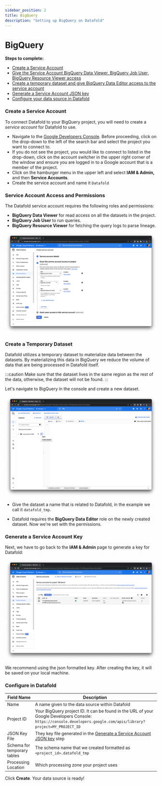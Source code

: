 ```yaml
---
sidebar_position: 2
title: BigQuery
description: "Setting up BigQuery on Datafold"
---
```

# BigQuery

**Steps to complete:**

* [Create a Service Account](bigquery.md#create-a-service-account)
* [Give the Service Account BigQuery Data Viewer, BigQuery Job User, BigQuery Resource Viewer access](bigquery.md#service-account-access-and-permissions)
* [Create a temporary dataset and give BiqQuery Data Editor access to the service account](bigquery.md#create-a-temporary-dataset)
* [Generate a Service Account JSON key](bigquery.md#generate-a-service-account-key)
* [Configure your data source in Datafold](bigquery.md#configure-in-datafold)

### Create a Service Account

To connect Datafold to your BigQuery project, you will need to create a _service account_ for Datafold to use.

* Navigate to the [Google Developers Console](https://console.developers.google.com/). Before proceeding, click on the drop-down to the left of the search bar and select the project you want to connect to.
* If you do not see the project, you would like to connect to listed in the drop-down, click on the account switcher in the upper right corner of the window and ensure you are logged in to a Google account that is a member of the project.
* Click on the hamburger menu in the upper left and select **IAM & Admin,** and then **Service Accounts**.
* Create the service account and name it `Datafold`

### Service Account Access and Permissions

The Datafold service account requires the following roles and permissions:
- **BigQuery Data Viewer** for read access on all the datasets in the project. 
- **BigQuery Job User** to run queries. 
- **BigQuery Resource Viewer** for fetching the query logs to parse lineage.

![](../../../../static/img/bigquery_permissions.png)

### Create a Temporary Dataset

Datafold utilizes a temporary dataset to materialize data between the datasets. By materializing this data in BigQuery we reduce the volume of data that are being processed in Datafold itself. 

:::caution
Make sure that the dataset lives in the same region as the rest of the data, otherwise, the dataset will not be found.
:::

Let's navigate to BigQuery in the console and create a new dataset.

![](../../../../static/img/bigquery_tempdataset.png)

- Give the dataset a name that is related to Datafold, in the example we call it `datafold_tmp`.

- Datafold requires the **BigQuery Data Editor** role on the newly created dataset. Now we're set with the permissions.

### Generate a Service Account Key

Next, we have to go back to the **IAM & Admin** page to generate a key for Datafold:

![](../../../../static/img/bigquery_key.png)

We recommend using the json formatted key. After creating the key, it will be saved on your local machine.

### Configure in Datafold
| Field Name      | Description |
| ----------- | ----------- |
| Name     | A name given to the data source within Datafold |
| Project ID   | Your BigQuery project ID. It can be found in the URL of your Google Developers Console: `https://console.developers.google.com/apis/library?project=MY_PROJECT_ID`  |
| JSON Key File   | They key file generated in the [Generate a Service Account JSON key](bigquery.md#generate-a-service-account-key) step  |
| Schema for temporary tables     | The schema name that we created formatted as `<project_id>.datafold_tmp` |
| Processing Location    | Which processing zone your project uses|


Click **Create**. Your data source is ready!